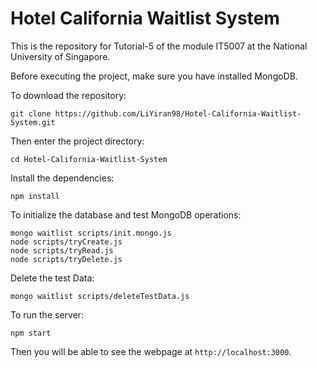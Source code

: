 # Hotel California Waitlist System
This is the repository for Tutorial-5 of the module IT5007 at the National University of Singapore.

Before executing the project, make sure you have installed MongoDB.

To download the repository:
```
git clone https://github.com/LiYiran98/Hotel-California-Waitlist-System.git
```

Then enter the project directory:
```
cd Hotel-California-Waitlist-System
```

Install the dependencies:
```
npm install
```

To initialize the database and test MongoDB operations:
```
mongo waitlist scripts/init.mongo.js
node scripts/tryCreate.js
node scripts/tryRead.js
node scripts/tryDelete.js
```

Delete the test Data:
```
mongo waitlist scripts/deleteTestData.js
```

To run the server:
```
npm start
```

Then you will be able to see the webpage at `http://localhost:3000`.
